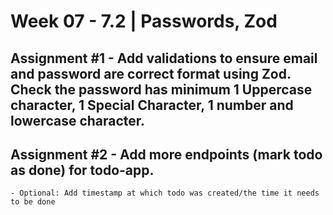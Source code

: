 # **Week 07 - 7.2 | Passwords, Zod**


## Assignment #1 - Add validations to ensure email and password are correct format using Zod. Check the password has minimum 1 Uppercase character, 1 Special Character, 1 number and lowercase character.

## Assignment #2 - Add more endpoints (mark todo as done) for todo-app.
    - Optional: Add timestamp at which todo was created/the time it needs to be done